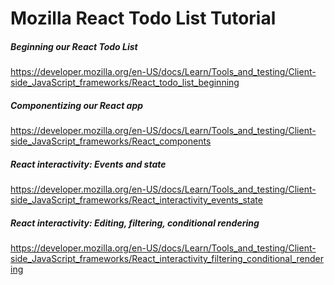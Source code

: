 # Mozilla React Todo List Tutorial

##### Beginning our React Todo List
https://developer.mozilla.org/en-US/docs/Learn/Tools_and_testing/Client-side_JavaScript_frameworks/React_todo_list_beginning

##### Componentizing our React app
https://developer.mozilla.org/en-US/docs/Learn/Tools_and_testing/Client-side_JavaScript_frameworks/React_components

##### React interactivity: Events and state
https://developer.mozilla.org/en-US/docs/Learn/Tools_and_testing/Client-side_JavaScript_frameworks/React_interactivity_events_state

##### React interactivity: Editing, filtering, conditional rendering
https://developer.mozilla.org/en-US/docs/Learn/Tools_and_testing/Client-side_JavaScript_frameworks/React_interactivity_filtering_conditional_rendering

